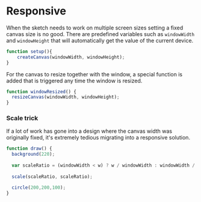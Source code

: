 # Responsive

When the sketch needs to work on multiple screen sizes setting a fixed canvas size is no good. There are predefined variables such as `windowWidth` and `windowHeight` that will automatically get the value of the current device.

```javascript
function setup(){
    createCanvas(windowWidth, windowHeight);
}
```

For the canvas to resize together with the window, a special function is added that is triggered any time the window is resized.

```javascript
function windowResized() {
  resizeCanvas(windowWidth, windowHeight);
}
```

### Scale trick

If a lot of work has gone into a design where the canvas width was originally fixed, it's extremely tedious migrating into a responsive solution.



```javascript
function draw() {
  background(220);
  
  var scaleRatio = (windowWidth < w) ? w / windowWidth : windowWidth / w;
  
  scale(scaleRatio, scaleRatio);

  circle(200,200,100);
}
```

